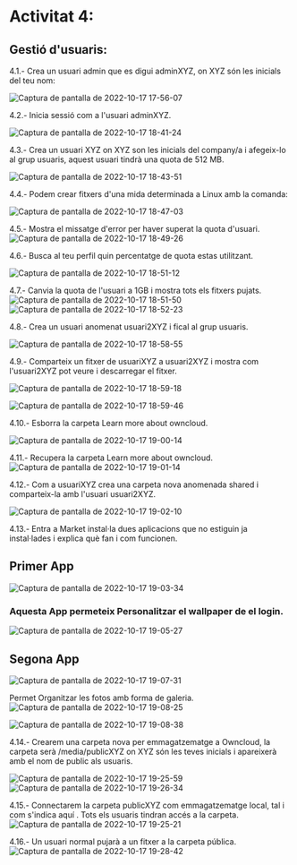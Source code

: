# Activitat 4:


## Gestió d'usuaris:



4.1.- Crea un usuari admin que es digui adminXYZ, on XYZ són les inicials del teu nom:

![Captura de pantalla de 2022-10-17 17-56-07](https://user-images.githubusercontent.com/114423170/196225321-02727705-b88d-410b-8b4a-1340a1fe9cf8.png)


4.2.- Inicia sessió com a l'usuari adminXYZ.

![Captura de pantalla de 2022-10-17 18-41-24](https://user-images.githubusercontent.com/114423170/196234876-8a3d67c9-f2c3-4640-a569-6116848dd471.png)



4.3.- Crea un usuari XYZ on XYZ son les inicials del company/a i afegeix-lo al grup usuaris, aquest usuari tindrà una quota de 512 MB.


![Captura de pantalla de 2022-10-17 18-43-51](https://user-images.githubusercontent.com/114423170/196235410-8889b4dc-5427-473c-816b-52448b688499.png)



4.4.- Podem crear fitxers d'una mida determinada a Linux amb la comanda:

![Captura de pantalla de 2022-10-17 18-47-03](https://user-images.githubusercontent.com/114423170/196236054-0b479896-927e-4ea4-bc2a-419882098e28.png)



4.5.- Mostra el missatge d'error per haver superat la quota d'usuari.
![Captura de pantalla de 2022-10-17 18-49-26](https://user-images.githubusercontent.com/114423170/196236596-c5e70597-fcf1-46ab-ac1f-82d6ab75b4d2.png)


4.6.- Busca al teu perfil quin percentatge de quota estas utilitzant.

![Captura de pantalla de 2022-10-17 18-51-12](https://user-images.githubusercontent.com/114423170/196236912-50c46ffd-1482-4aad-8fcf-b74495c8ad7a.png)


4.7.- Canvia la quota de l'usuari a 1GB i mostra tots els fitxers pujats.
![Captura de pantalla de 2022-10-17 18-51-50](https://user-images.githubusercontent.com/114423170/196237026-bca12e8c-a8db-4aa4-bc6b-741539a5de22.png)
![Captura de pantalla de 2022-10-17 18-52-23](https://user-images.githubusercontent.com/114423170/196237123-5cec0adb-3993-4084-b888-0a901a759120.png)


4.8.- Crea un usuari anomenat usuari2XYZ i fical al grup usuaris.

![Captura de pantalla de 2022-10-17 18-58-55](https://user-images.githubusercontent.com/114423170/196238337-771cf125-3de0-4e01-9408-ac2b13e5c7f0.png)

4.9.- Comparteix un fitxer de usuariXYZ a usuari2XYZ i mostra com l'usuari2XYZ pot veure i descarregar el fitxer.



![Captura de pantalla de 2022-10-17 18-59-18](https://user-images.githubusercontent.com/114423170/196238406-3463f374-afbc-4495-b245-8786f17b3382.png)

![Captura de pantalla de 2022-10-17 18-59-46](https://user-images.githubusercontent.com/114423170/196238503-ef6b5e9f-a083-4721-9aea-002c22b46339.png)



4.10.- Esborra la carpeta Learn more about owncloud.

![Captura de pantalla de 2022-10-17 19-00-14](https://user-images.githubusercontent.com/114423170/196238669-4f785f6e-d9c7-4ad3-9c51-53f277a34917.png)

4.11.- Recupera la carpeta Learn more about owncloud.
![Captura de pantalla de 2022-10-17 19-01-14](https://user-images.githubusercontent.com/114423170/196238763-f4d59c6a-6d14-4f33-ad77-ae90b93eb2c9.png)

4.12.- Com a usuariXYZ crea una carpeta nova anomenada shared i comparteix-la amb l'usuari usuari2XYZ.


![Captura de pantalla de 2022-10-17 19-02-10](https://user-images.githubusercontent.com/114423170/196238928-1d27cd89-5f0f-4c2f-b8a6-12a79805e232.png)


4.13.- Entra a Market instal·la dues aplicacions que no estiguin ja instal·lades i explica què fan i com funcionen.

## Primer App

![Captura de pantalla de 2022-10-17 19-03-34](https://user-images.githubusercontent.com/114423170/196239176-d6a9764c-a201-4825-a948-a7398ea33f6a.png)

### Aquesta App permeteix Personalitzar el wallpaper de el login.


![Captura de pantalla de 2022-10-17 19-05-27](https://user-images.githubusercontent.com/114423170/196239558-dbfa4d35-0afa-40c4-8b98-427c95c49206.png)



## Segona App

![Captura de pantalla de 2022-10-17 19-07-31](https://user-images.githubusercontent.com/114423170/196239899-55ea8eef-f12c-4acf-bf52-9fd14ace8b62.png)

Permet Organitzar les fotos amb forma de galeria.
![Captura de pantalla de 2022-10-17 19-08-25](https://user-images.githubusercontent.com/114423170/196240057-5d509275-75d6-466e-848c-65c4f02adb24.png)

![Captura de pantalla de 2022-10-17 19-08-38](https://user-images.githubusercontent.com/114423170/196240093-74d2ad7e-576c-4a4a-bac6-b09c160683d2.png)



4.14.- Crearem una carpeta nova per emmagatzematge a Owncloud, la carpeta serà /media/publicXYZ on XYZ són les teves inicials i apareixerà amb el nom de public als usuaris.

![Captura de pantalla de 2022-10-17 19-25-59](https://user-images.githubusercontent.com/114423170/196243288-06585428-962d-4582-bcf4-d67c4d4984e2.png)
![Captura de pantalla de 2022-10-17 19-26-34](https://user-images.githubusercontent.com/114423170/196243296-b46aba20-5e50-457e-8fb6-67fb496d5b8f.png)


4.15.- Connectarem la carpeta publicXYZ com emmagatzematge local, tal i com s'indica aquí . Tots els usuaris tindran accés a la carpeta.
![Captura de pantalla de 2022-10-17 19-25-21](https://user-images.githubusercontent.com/114423170/196243340-d177e640-dd37-4425-939e-0a66f03bb6a7.png)


4.16.- Un usuari normal pujarà a un fitxer a la carpeta pública.
![Captura de pantalla de 2022-10-17 19-28-42](https://user-images.githubusercontent.com/114423170/196243670-9ca3a9fe-ad69-4c14-9a1f-c6cd32014889.png)









